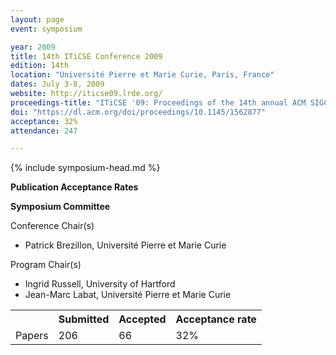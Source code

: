 ```yaml
---
layout: page
event: symposium

year: 2009
title: 14th ITiCSE Conference 2009
edition: 14th
location: "Université Pierre et Marie Curie, Paris, France"
dates: July 3-8, 2009
website: http://iticse09.lrde.org/
proceedings-title: "ITiCSE '09: Proceedings of the 14th annual ACM SIGCSE conference on Innovation and technology in computer science education"  
doi: "https://dl.acm.org/doi/proceedings/10.1145/1562877"
acceptance: 32%
attendance: 247

---
```


{% include symposium-head.md %}

**Publication Acceptance Rates**

 <table class="table table-hover table-sm"><tbody><tr><th> </th>
<th>Submitted</th>
<th>Accepted</th>
<th>Acceptance rate</th>
</tr><tr><td>Papers</td>
<td>206</td>
<td>66</td>
<td>32%</td>

**Symposium Committee**

Conference Chair(s)

-   Patrick Brezillon, Université Pierre et Marie Curie

Program Chair(s)

-   Ingrid Russell, University of Hartford
-   Jean-Marc Labat, Université Pierre et Marie Curie